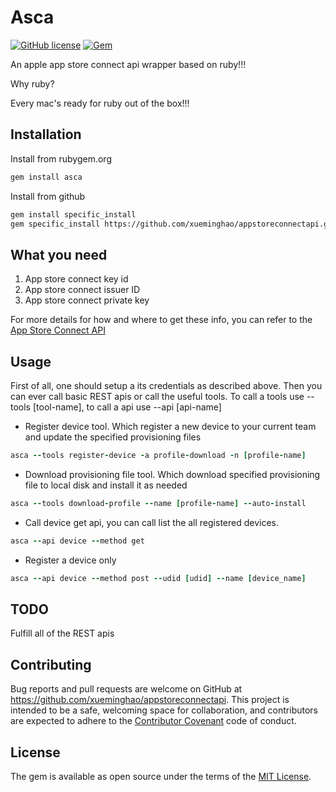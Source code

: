 # Asca

[![GitHub license](https://img.shields.io/github/license/xueminghao/appstoreconnectapi)](https://github.com/xueminghao/appstoreconnectapi/blob/master/LICENSE.txt)
[![Gem](https://img.shields.io/gem/v/asca)](https://rubygems.org/gems/asca)

An apple app store connect api wrapper based on ruby!!!

Why ruby?

Every mac's ready for ruby out of the box!!!

## Installation

Install from rubygem.org

``` sh
gem install asca
```

Install from github

``` sh
gem install specific_install
gem specific_install https://github.com/xueminghao/appstoreconnectapi.git
```

## What you need

1. App store connect key id
1. App store connect issuer ID
1. App store connect private key

For more details for how and where to get these info, you can refer to the [App Store Connect API](https://developer.apple.com/documentation/appstoreconnectapi/generating_tokens_for_api_requests)

## Usage

First of all, one should setup a its credentials as described above. Then you can ever call basic REST apis or call the useful tools. To call a tools use --tools [tool-name], to call a api use --api [api-name]

* Register device tool. Which register a new device to your current team and update the specified provisioning files

```ruby
asca --tools register-device -a profile-download -n [profile-name]
```

* Download provisioning file tool. Which download specified provisioning file to local disk and install it as needed

```ruby
asca --tools download-profile --name [profile-name] --auto-install
```

* Call device get api, you can call list the all registered devices.

```ruby
asca --api device --method get
```

* Register a device only

```ruby
asca --api device --method post --udid [udid] --name [device_name]
```

## TODO

Fulfill all of the REST apis

## Contributing

Bug reports and pull requests are welcome on GitHub at https://github.com/xueminghao/appstoreconnectapi. This project is intended to be a safe, welcoming space for collaboration, and contributors are expected to adhere to the [Contributor Covenant](http://contributor-covenant.org) code of conduct.

## License

The gem is available as open source under the terms of the [MIT License](https://opensource.org/licenses/MIT).
